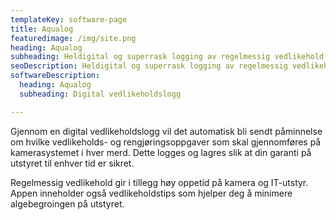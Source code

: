 ```yaml
---
templateKey: software-page
title: Aqualog
featuredimage: /img/site.png
heading: Aqualog
subheading: Heldigital og superrask logging av regelmessig vedlikehold av kamerasystemet sikrer garantiforhold på utstyret, i tillegg til høy oppetid. 
seoDescription: Heldigital og superrask logging av regelmessig vedlikehold av kamerasystemet sikrer garantiforhold på utstyret, i tillegg til høy oppetid.  
softwareDescription: 
  heading: Aqualog
  subheading: Digital vedlikeholdslogg

---
```

Gjennom en digital vedlikeholdslogg vil det automatisk bli sendt påminnelse om hvilke vedlikeholds- og rengjøringsoppgaver som skal gjennomføres på kamerasystemet i hver merd. Dette logges og lagres slik at din garanti på utstyret til enhver tid er sikret. 

Regelmessig vedlikehold gir i tillegg høy oppetid på kamera og IT-utstyr. Appen inneholder også vedlikeholdstips som hjelper deg å minimere algebegroingen på utstyret. 